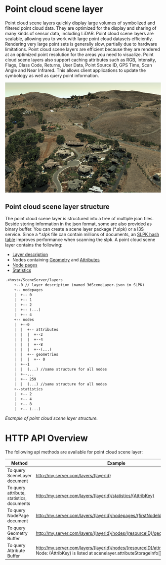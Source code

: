 # Point cloud scene layer

Point cloud scene layers quickly display large volumes of symbolized and filtered point cloud data. They are optimized for the display and sharing of many kinds of sensor data, including LiDAR. Point cloud scene layers are scalable, allowing you to work with large point cloud datasets efficiently. Rendering very large point sets is generally slow, partially due to hardware limitations. Point cloud scene layers are efficient because they are rendered at an optimized point resolution for the areas you need to visualize. Point cloud scene layers also support caching attributes such as RGB, Intensity, Flags, Class Code, Returns, User Data, Point Source ID, GPS Time, Scan Angle and Near Infrared. This allows client applications to update the symbology as well as query point information.

![Point Cloud Scene Layer](img/pcsl.jpeg)

## Point cloud scene layer structure
The point cloud scene layer is structured into a tree of multiple json files. Beside storing information in the json format, some are also provided as binary buffer. You can create a scene layer package (*.slpk) or a I3S service. Since a *.slpk file can contain millions of documents, an [SLPK hash table](../../common/docs/slpk_hash_table.md) improves performance when scanning the slpk. A point cloud scene layer contains the following:

- [Layer description](layer.md)
- Nodes containing [Geometry](geometry_buffer.md) and [Attributes](attribute_buffer.md)
- [Node pages](nodepage.md)
- [Statistics](statistics.md)

```
.<host>/SceneServer/layers
	+--0 // layer description (named 3dSceneLayer.json in SLPK)
	+-- nodepages
	|  +-- 0
	|  +-- 1   
	|  +-- 2  
	|  +-- (...)
	|  +-- 4  
	+-- nodes
	|  +--0
	|  |  +-- attributes
	|  |  |  +--2 
	|  |  |  +--4
	|  |  |  +--8
	|  |  |  +--(...)
	|  |  +-- geometries
	|  |  |  +-- 0
	|  +--1 
	|  |  (...) //same structure for all nodes
	|  +--...
	|  +-- 259
	|  |  (...) //same structure for all nodes
	+--statistics
	|  +-- 2
	|  +-- 4
	|  +-- 8
	|  +-- (...)
```
*Example of point cloud scene layer structure.*

# HTTP API Overview

The following api methods are available for point cloud scene layer:

|Method|Example|
|------|-------|
|To query SceneLayer document|http://my.server.com/layers/{layerId}|
|To query attribute, statistics, documents|http://my.server.com/layers/{layerId}/statistics/{AttribKey}|
|To query  NodePage  document|http://my.server.com/layers/{layerId}/nodepages/{firstNodeIdInPage} 
|To query  Geometry  Buffer|http://my.server.com/layers/{layerId}/nodes/{resourceID}/geometries/0 
|To query  Attribute  Buffer|http://my.server.com/layers/{layerId}/nodes/{resourceID}/attributes/{AttribKey}  Node:  {AttribKey}  is listed at  scenelayer.attributeStorageInfo[].key 
